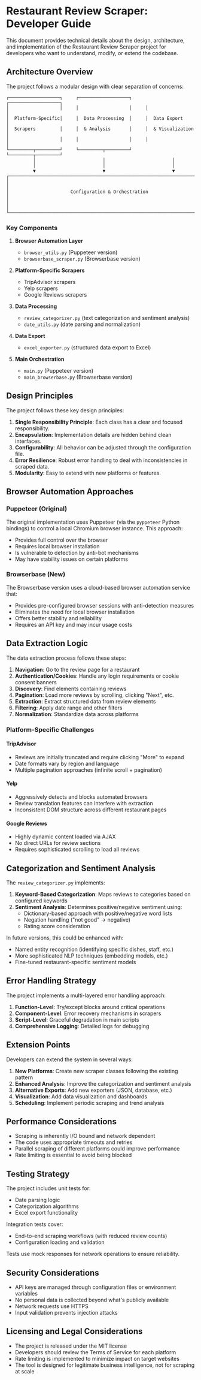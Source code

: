 # Restaurant Review Scraper: Developer Guide

This document provides technical details about the design, architecture, and implementation of the Restaurant Review Scraper project for developers who want to understand, modify, or extend the codebase.

## Architecture Overview

The project follows a modular design with clear separation of concerns:

```
┌───────────────────┐     ┌───────────────────┐     ┌───────────────────┐
│                   │     │                   │     │                   │
│  Platform-Specific│     │  Data Processing  │     │  Data Export      │
│  Scrapers         │     │  & Analysis       │     │  & Visualization  │
│                   │     │                   │     │                   │
└─────────┬─────────┘     └─────────┬─────────┘     └─────────┬─────────┘
          │                         │                         │
          │                         │                         │
          ▼                         ▼                         ▼
┌─────────────────────────────────────────────────────────────────────────┐
│                                                                         │
│                       Configuration & Orchestration                     │
│                                                                         │
└─────────────────────────────────────────────────────────────────────────┘
```

### Key Components

1. **Browser Automation Layer**
   - `browser_utils.py` (Puppeteer version)
   - `browserbase_scraper.py` (Browserbase version)

2. **Platform-Specific Scrapers**
   - TripAdvisor scrapers
   - Yelp scrapers
   - Google Reviews scrapers

3. **Data Processing**
   - `review_categorizer.py` (text categorization and sentiment analysis)
   - `date_utils.py` (date parsing and normalization)

4. **Data Export**
   - `excel_exporter.py` (structured data export to Excel)

5. **Main Orchestration**
   - `main.py` (Puppeteer version)
   - `main_browserbase.py` (Browserbase version)

## Design Principles

The project follows these key design principles:

1. **Single Responsibility Principle**: Each class has a clear and focused responsibility.
2. **Encapsulation**: Implementation details are hidden behind clean interfaces.
3. **Configurability**: All behavior can be adjusted through the configuration file.
4. **Error Resilience**: Robust error handling to deal with inconsistencies in scraped data.
5. **Modularity**: Easy to extend with new platforms or features.

## Browser Automation Approaches

### Puppeteer (Original)

The original implementation uses Puppeteer (via the `pyppeteer` Python bindings) to control a local Chromium browser instance. This approach:

- Provides full control over the browser
- Requires local browser installation
- Is vulnerable to detection by anti-bot mechanisms
- May have stability issues on certain platforms

### Browserbase (New)

The Browserbase version uses a cloud-based browser automation service that:

- Provides pre-configured browser sessions with anti-detection measures
- Eliminates the need for local browser installation
- Offers better stability and reliability
- Requires an API key and may incur usage costs

## Data Extraction Logic

The data extraction process follows these steps:

1. **Navigation**: Go to the review page for a restaurant
2. **Authentication/Cookies**: Handle any login requirements or cookie consent banners
3. **Discovery**: Find elements containing reviews
4. **Pagination**: Load more reviews by scrolling, clicking "Next", etc.
5. **Extraction**: Extract structured data from review elements
6. **Filtering**: Apply date range and other filters
7. **Normalization**: Standardize data across platforms

### Platform-Specific Challenges

#### TripAdvisor

- Reviews are initially truncated and require clicking "More" to expand
- Date formats vary by region and language
- Multiple pagination approaches (infinite scroll + pagination)

#### Yelp

- Aggressively detects and blocks automated browsers
- Review translation features can interfere with extraction
- Inconsistent DOM structure across different restaurant pages

#### Google Reviews

- Highly dynamic content loaded via AJAX
- No direct URLs for review sections
- Requires sophisticated scrolling to load all reviews

## Categorization and Sentiment Analysis

The `review_categorizer.py` implements:

1. **Keyword-Based Categorization**: Maps reviews to categories based on configured keywords
2. **Sentiment Analysis**: Determines positive/negative sentiment using:
   - Dictionary-based approach with positive/negative word lists
   - Negation handling ("not good" → negative)
   - Rating score consideration

In future versions, this could be enhanced with:
- Named entity recognition (identifying specific dishes, staff, etc.)
- More sophisticated NLP techniques (embedding models, etc.)
- Fine-tuned restaurant-specific sentiment models

## Error Handling Strategy

The project implements a multi-layered error handling approach:

1. **Function-Level**: Try/except blocks around critical operations
2. **Component-Level**: Error recovery mechanisms in scrapers
3. **Script-Level**: Graceful degradation in main scripts
4. **Comprehensive Logging**: Detailed logs for debugging

## Extension Points

Developers can extend the system in several ways:

1. **New Platforms**: Create new scraper classes following the existing pattern
2. **Enhanced Analysis**: Improve the categorization and sentiment analysis
3. **Alternative Exports**: Add new exporters (JSON, database, etc.)
4. **Visualization**: Add data visualization and dashboards
5. **Scheduling**: Implement periodic scraping and trend analysis

## Performance Considerations

- Scraping is inherently I/O bound and network dependent
- The code uses appropriate timeouts and retries
- Parallel scraping of different platforms could improve performance
- Rate limiting is essential to avoid being blocked

## Testing Strategy

The project includes unit tests for:
- Date parsing logic
- Categorization algorithms
- Excel export functionality

Integration tests cover:
- End-to-end scraping workflows (with reduced review counts)
- Configuration loading and validation

Tests use mock responses for network operations to ensure reliability.

## Security Considerations

- API keys are managed through configuration files or environment variables
- No personal data is collected beyond what's publicly available
- Network requests use HTTPS
- Input validation prevents injection attacks

## Licensing and Legal Considerations

- The project is released under the MIT license
- Developers should review the Terms of Service for each platform
- Rate limiting is implemented to minimize impact on target websites
- The tool is designed for legitimate business intelligence, not for scraping at scale
